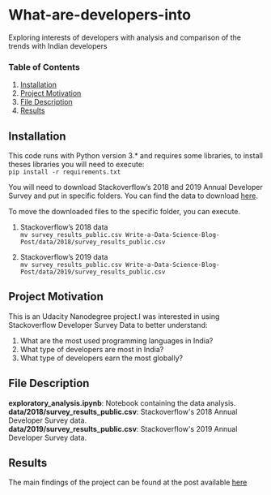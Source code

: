 # What-are-developers-into
Exploring interests of developers with analysis and comparison of the trends with Indian developers


### Table of Contents

1. [Installation](#installation)
2. [Project Motivation](#motivation)
3. [File Description](#files)
4. [Results](#results)

## Installation <a name="installation"></a>

This code runs with Python version 3.* and requires some libraries, to install theses libraries you will need to execute: </br>
` pip install -r requirements.txt `

You will need to download Stackoverflow’s 2018 and 2019 Annual Developer Survey and put in specific folders. You can find the data to download [here](https://insights.stackoverflow.com/survey). </br>

To move the downloaded files to the specific folder, you can execute. </br>

1. Stackoverflow’s 2018 data </br>
` mv survey_results_public.csv Write-a-Data-Science-Blog-Post/data/2018/survey_results_public.csv `</br>

2. Stackoverflow’s 2019 data </br>
` mv survey_results_public.csv Write-a-Data-Science-Blog-Post/data/2019/survey_results_public.csv `</br>

## Project Motivation <a name="motivation"></a>

This is an Udacity Nanodegree project.I was interested in using Stackoverflow Developer Survey Data to better understand:</br>
1. What are the most used programming languages in India? </br>
2. What type of developers are most in India? </br>
3. What type of developers earn the most globally?</br>

## File Description <a name="files"></a>

**exploratory_analysis.ipynb**: Notebook containing the data analysis. </br>
**data/2018/survey_results_public.csv**: Stackoverflow's 2018 Annual Developer Survey data. </br>
**data/2019/survey_results_public.csv**: Stackoverflow's 2019 Annual Developer Survey data. </br>

## Results <a name="results"></a>
The main findings of the project can be found at the post available [here](https://medium.com/@vivanks/what-are-developers-into-7a15682cce7e?source=friends_link&sk=118a9b1cede0abac4f70af43446f41da)
